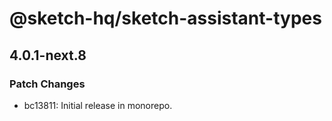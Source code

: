 # @sketch-hq/sketch-assistant-types

## 4.0.1-next.8
### Patch Changes

- bc13811: Initial release in monorepo.
